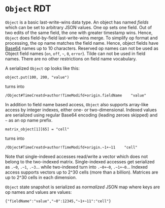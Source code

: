 # `Object` RDT

`Object` is a basic last-write-wins data type.
An object has named *fields* which can be set to arbitrary JSON values.
One op sets one field.
Out of two edits of the same field, the one with greater timestamp wins.
Hence, `Object` does field-by-field last-write-wins merge.
To simplify op format and processing, the op name matches the field name.
Hence, object fields have [Base64](64x64.md) names up to 10 characters.
Reserved op names can not be used as Object field names (`on`, `off`, `~`, `0`, `error`).
Tilde can not be used in field names.
There are no other restrictions on field name vocabulary.

A serialized `Object` op looks like this:

    object.put(100, 200, "value")

turns into

    /Object#TimeCreatd+author!TimeModifd+origin.fieldName    "value"

In addition to field name based access, `Object` also supports array-like access by integer indexes, either one- or two-dimensional.
Indexed values are serialized using regular Base64 encoding (leading zeroes skipped) and `~` as an op name prefix.

    matrix_object[1][65] = "cell"

turns into

    /Object#TimeCreatd+author!TimeModifd+origin.~1+~11    "cell"

Note that single-indexed accesses read/write a vector which does not belong to the two-indexed matrix.
Single-indexed accesses get serialized as `.~0`, `.~1`, `.~3`... while two-indexed turn into `.~0+~0`, `.~1+~0`...
Indexed access supports vectors up to 2^30 cells (more than a billion).
Matrices are up to 2^30 cells in each dimension.

`Object` state snapshot is serialized as *normalized* JSON map where keys are op names and values are values:

    {"fieldName":"value","~0":12345,"~1+~11":"cell"}
